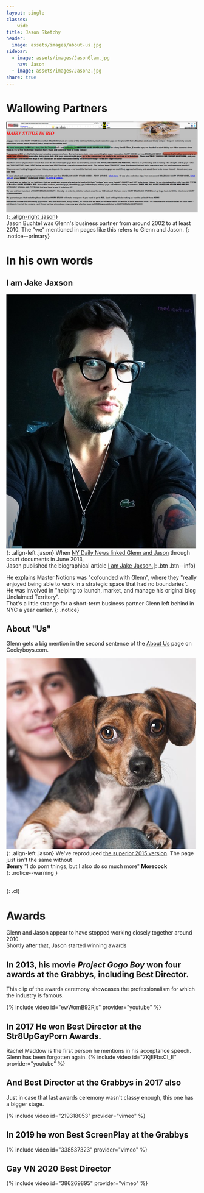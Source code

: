 ```yaml
---
layout: single
classes:
    wide
title: Jason Sketchy
header:
  image: assets/images/about-us.jpg
sidebar:
  - image: assets/images/JasonGlam.jpg
    nav: Jason
  - image: assets/images/Jason2.jpg
share: true
---
```



<style type="text/css">
  .jason {
    max-height: 160px;
  }
</style>

# Wallowing Partners

[![Wallowing in Rio](assets/images/wallow.jpg){: .align-right .jason}](assets/images/wallow.jpg)  
Jason Buchtel was Glenn's business partner from around 2002 to at least 2010.
The "we" mentioned in pages like this
refers to Glenn and Jason.
{: .notice--primary}

# In his own words

## I am Jake Jaxson


![I am Jake Jaxson](assets/images/jj.jpg){: .align-left .jason} When [NY Daily News linked Glenn and Jason](https://www.nydailynews.com/news/national/greenwald-reporter-broke-nsa-story-lawyer-sued-porn-biz-article-1.1383448) through court documents in June 2013,  
Jason published the biographical article
[I am Jake Jaxson.](IamJJ.md){: .btn .btn--info}  

He explains Master Notions was "cofounded with Glenn", where 
they "really enjoyed being able to work in a strategic space that had no boundaries".  
He was involved in "helping to launch, market, and manage his original blog Unclaimed Territory".  
That's a little strange for a short-term business partner Glenn left behind in NYC a year earlier.
{: .notice}


## About "Us"

Glenn gets a big mention in the second sentence of the [About Us](https://cockyboys.com/pages.php?id=meet-the-morecocks) page on Cockyboys.com.


![Benny Morecock](assets/images/bioBMC.jpg){: .align-left  .jason}
We've reproduced [the superior 2015 version](morecocks/web.archive.org/web/20151128034652if_/https:/cockyboys.com/pages-meet-the-morecocks.html).
The page just isn't the same without   
**Benny** "I do porn things, but I also do so much more" **Morecock**  
{: .notice--warning }  



<br>
{: .cl}

Awards
=========


Glenn and Jason appear to have stopped working closely together around 2010.  
Shortly after that, Jason started winning awards

## In 2013, his movie _Project Gogo Boy_ won four awards at the Grabbys, including Best Director.

This clip of the awards ceremony showcases the professionalism for which the industry is famous.

{% include video id="ewWomB92Rjs" provider="youtube" %}



## In 2017 He won Best Director at the Str8UpGayPorn Awards.

Rachel Maddow is the first person he mentions in his acceptance speech.  
Glenn has been forgotten again. 
{% include video id="7KjEFbsCI_E" provider="youtube" %}


## And Best Director at the Grabbys in 2017 also

Just in case that last awards ceremony wasn't classy enough, this one has a bigger stage.

{% include video id="219318053" provider="vimeo" %}

## In 2019 he won Best ScreenPlay at the Grabbys

{% include video id="338537323" provider="vimeo" %}

## Gay VN 2020 Best Director

{% include video id="386269895" provider="vimeo" %}





